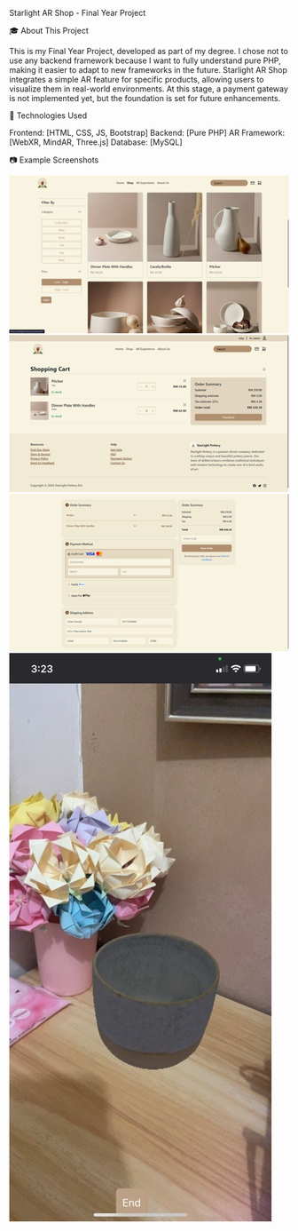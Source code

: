 Starlight AR Shop - Final Year Project

🎓 About This Project

This is my Final Year Project, developed as part of my degree. I chose not to use any backend framework because I want to fully understand pure PHP, making it easier to adapt to new frameworks in the future.
Starlight AR Shop integrates a simple AR feature for specific products, allowing users to visualize them in real-world environments. At this stage, a payment gateway is not implemented yet, but the foundation is set for future enhancements.

🔧 Technologies Used

Frontend: [HTML, CSS, JS, Bootstrap]
Backend: [Pure PHP]
AR Framework: [WebXR, MindAR, Three.js]
Database: [MySQL]

📷 Example Screenshots

![shop](assets/shop.png)
![cart](assets/cart.png)
![checkout](assets/checkout.png)
![ar](assets/ar.jpg)
